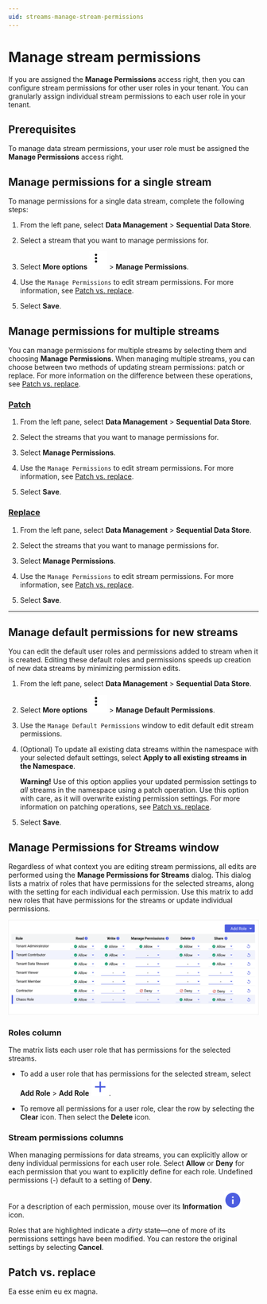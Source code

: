 ```yaml
---
uid: streams-manage-stream-permissions
---
```


# Manage stream permissions

If you are assigned the **Manage Permissions** access right, then you can configure stream permissions for other user roles in your tenant. You can granularly assign individual stream permissions to each user role in your tenant.

## Prerequisites

To manage data stream permissions, your user role must be assigned the **Manage Permissions** access right.

## Manage permissions for a single stream

To manage permissions for a single data stream, complete the following steps:

1. From the left pane, select **Data Management** > **Sequential Data Store**.

1. Select a stream that you want to manage permissions for.

1. Select **More options** ![More options icon](../../../_icons/dots-vertical.svg) > **Manage Permissions**.

1. Use the `Manage Permissions` to edit stream permissions. For more information, see [Patch vs. replace](#patch-vs-replace).

1. Select **Save**.

## Manage permissions for multiple streams

You can manage permissions for multiple streams by selecting them and choosing **Manage Permissions**. When managing multiple streams, you can choose between two methods of updating stream permissions: patch or replace. For more information on the difference between these operations, see [Patch vs. replace](#patch-vs-replace).

### [Patch](#tab/patch)

1. From the left pane, select **Data Management** > **Sequential Data Store**.

1. Select the streams that you want to manage permissions for.

1. Select **Manage Permissions**.

1. Use the `Manage Permissions` to edit stream permissions. For more information, see [Patch vs. replace](#patch-vs-replace).

1. Select **Save**.

### [Replace](#tab/replace)

1. From the left pane, select **Data Management** > **Sequential Data Store**.

1. Select the streams that you want to manage permissions for.

1. Select **Manage Permissions**.

1. Use the `Manage Permissions` to edit stream permissions. For more information, see [Patch vs. replace](#patch-vs-replace).

1. Select **Save**.

***

## Manage default permissions for new streams

You can edit the default user roles and permissions added to stream when it is created. Editing these default roles and permissions speeds up creation of new data streams by minimizing permission edits.

1. From the left pane, select **Data Management** > **Sequential Data Store**.

1. Select **More options** ![More options icon](../../../_icons/dots-vertical.svg) > **Manage Default Permissions**.

1. Use the `Manage Default Permissions` window to edit default edit stream permissions.

1. (Optional) To update all existing data streams within the namespace with your selected default settings, select **Apply to all existing streams in the Namespace**.

	**Warning!** Use of this option applies your updated permission settings to *all* streams in the namespace using a patch operation. Use this option with care, as it will overwrite existing permission settings. For more information on patching operations, see [Patch vs. replace](#patch-vs-replace).

1. Select **Save**.

## Manage Permissions for Streams window

Regardless of what context you are editing stream permissions, all edits are performed using the **Manage Permissions for Streams** dialog. This dialog lists a matrix of roles that have permissions for the selected streams, along with the setting for each individual each permission. Use this matrix to add new roles that have permissions for the streams or update individual permissions.

![Manage permissions](../../../communities/images/manage-permissions-for-streams.png)

### Roles column

The matrix lists each user role that has permissions for the selected streams.

- To add a user role that has permissions for the selected stream, select **Add Role** > **Add Role** ![Add Role](../../../_icons/plus.svg).

- To remove all permissions for a user role, clear the row by selecting the **Clear** icon. Then select the **Delete** icon.

### Stream permissions columns

When managing permissions for data streams, you can explicitly allow or deny individual permissions for each user role. Select **Allow** or **Deny** for each permission that you want to explicitly define for each role. Undefined permissions (-) default to a setting of **Deny**.

For a description of each permission, mouse over its **Information** ![Information](../../../_icons/information.svg) icon.

Roles that are highlighted indicate a *dirty* state—one of more of its permissions settings have been modified. You can restore the original settings by selecting **Cancel**.

## Patch vs. replace

Ea esse enim eu ex magna.

